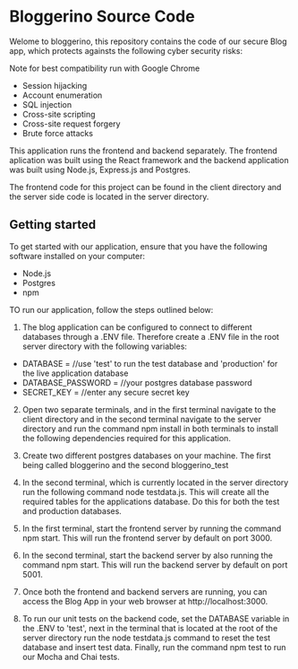 # Bloggerino Source Code

Welome to bloggerino, this repository contains the code of our secure Blog app, which protects againsts the following cyber security risks:

Note for best compatibility run with Google Chrome

- Session hijacking
- Account enumeration
- SQL injection
- Cross-site scripting
- Cross-site request forgery
- Brute force attacks

This application runs the frontend and backend separately. The frontend aplication was built using the React framework and the backend application was built using Node.js, Express.js and Postgres.

The frontend code for this project can be found in the client directory and the server side code is located in the server directory.

## Getting started

To get started with our application, ensure that you have the following software installed on your computer:
- Node.js
- Postgres
- npm

TO run our application, follow the steps outlined below:


1. The blog application can be configured to connect to different databases through a .ENV file. Therefore create a .ENV file in the root server directory with the following variables:

 - DATABASE = //use 'test' to run the test database and 'production' for the live application database
 - DATABASE_PASSWORD = //your postgres database password
 - SECRET_KEY = //enter any secure secret key

2. Open two separate terminals, and in the first terminal navigate to the client directory and in the second terminal navigate to the server directory and run the command npm install in both terminals to install the following dependencies required for this application.

3. Create two different postgres databases on your machine. The first being called bloggerino and the second bloggerino_test

4. In the second terminal, which is currently located in the server directory run the following command node testdata.js. This will create all the required tables for the applications database. Do this for both the test and production databases.

5. In the first terminal, start the frontend server by running the command npm start. This will run the frontend server by default on port 3000.

6. In the second terminal, start the backend server by also running the command npm start. This will run the backend server by default on port 5001.

7. Once both the frontend and backend servers are running, you can access the Blog App in your web browser at http://localhost:3000.

8. To run our unit tests on the backend code, set the DATABASE variable in the .ENV to 'test', next in the terminal that is located at the root of the server directory run the node testdata.js command to reset the test database and insert test data. Finally, run the command npm test to run our Mocha and Chai tests.
